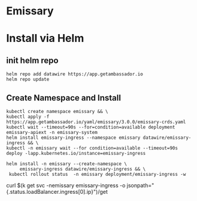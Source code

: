 # Emissary

# Install via Helm



## init helm repo

```console
helm repo add datawire https://app.getambassador.io
helm repo update
```

## Create Namespace and Install

```console
kubectl create namespace emissary && \
kubectl apply -f https://app.getambassador.io/yaml/emissary/3.0.0/emissary-crds.yaml
kubectl wait --timeout=90s --for=condition=available deployment emissary-apiext -n emissary-system
helm install emissary-ingress --namespace emissary datawire/emissary-ingress && \
kubectl -n emissary wait --for condition=available --timeout=90s deploy -lapp.kubernetes.io/instance=emissary-ingress
```


```console
helm install -n emissary --create-namespace \
     emissary-ingress datawire/emissary-ingress && \
 kubectl rollout status  -n emissary deployment/emissary-ingress -w
```

curl $(k get svc -nemissary emissary-ingress -o jsonpath="{.status.loadBalancer.ingress[0].ip}")/get